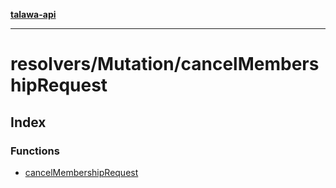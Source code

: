 [**talawa-api**](../../../README.md)

***

# resolvers/Mutation/cancelMembershipRequest

## Index

### Functions

- [cancelMembershipRequest](functions/cancelMembershipRequest.md)
